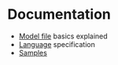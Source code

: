 # Documentation

- [Model file](model.md) basics explained
- [Language](language.md) specification
- [Samples](samples.md)




